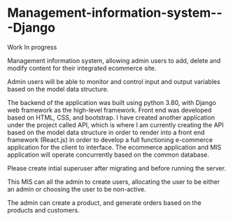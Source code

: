 # Management-information-system---Django
Work In progress


Management information system, allowing admin users to add, delete and modify content for their integrated ecommerce site. 

Admin users will be able to monitor and control input and output variables based on the model data structure. 

The backend of the application was built using python 3.80, with Django web framework as the high-level framework. Front end was developed based on HTML, CSS, and bootstrap. 
I have created another application under the project called API, which is where I am currently creating the API based on the model data structure in order to render into a front end framework (React.js) in order to develop a full functioning e-commerce application for the client to interface. 
The ecommerce application and MIS application will operate concurrently based on the common database. 


Please create intial superuser after migrating and before running the server. 


This MIS can all the admin to create users, allocating the user to be either an admin or choosing the user to be non-active.

The admin can create a product, and generate orders based on the products and customers. 

